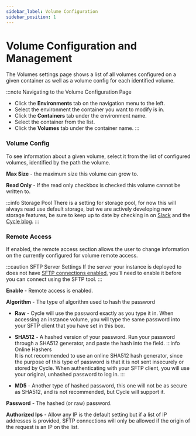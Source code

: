 ```yaml
---
sidebar_label: Volume Configuration
sidebar_position: 1
---
```


# Volume Configuration and Management
The Volumes settings page shows a list of all volumes configured on a given container as well as a volume config for each identified volume.

:::note Navigating to the Volume Configuration Page
* Click the **Environments** tab on the navigation menu to the left.
* Select the environment the container you want to modify is in.
* Click the **Containers** tab under the environment name.
* Select the container from the list.
* Click the **Volumes** tab under the container name.
:::
  
### Volume Config
To see information about a given volume, select it from the list of configured volumes, identified by the path the volume.

**Max Size** - the maximum size this volume can grow to.

**Read Only** - If the read only checkbox is checked this volume cannot be written to.

:::info Storage Pool
There is a setting for storage pool, for now this will always read use default storage, but we are actively developing new storage features, be sure to keep up to date by checking in on [Slack](https://slack.cycle.io) and the [Cycle blog](https://cycle.io/blog).
:::

### Remote Access
If enabled, the remote access section allows the user to change information on the currently configured for volume remote access.

:::caution SFTP Server Settings
If the server your instance is deployed to does not have [SFTP connections enabled](https://docs.cycle.io/docs/infrastructure/settings), you'll need to enable it before you can connect using the SFTP tool.
:::

**Enable** - Remote access is enabled.

**Algorithm** - The type of algorithm used to hash the password
* **Raw** - Cycle will use the password exactly as you type it in. When accessing an instance volume, you will type the same password into your SFTP client that you have set in this box.

* **SHA512** - A hashed version of your password. Run your password through a SHA512 generator, and paste the hash into the field. 
:::info Online Hashers  
It is not recommended to use an online SHA512 hash generator, since the purpose of this type of password is that it is not sent insecurely or stored by Cycle. When authenticating with your SFTP client, you will use your original, unhashed password to log in.
:::
  

* **MD5** - Another type of hashed password, this one will not be as secure as SHA512, and is not recommended, but Cycle will support it.

**Password** - The hashed (or raw) password.

**Authorized Ips** - Allow any IP is the default setting but if a list of IP addresses is provided, SFTP connections will only be allowed if the origin of the request is an IP on the list.


